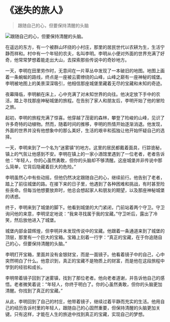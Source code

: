 # 《迷失的旅人》
> 跟随自己的心，但要保持清醒的头脑


![跟随自己的心，但要保持清醒的头脑。](/images/2067ba8801b64f2f9db730550f67b95f.jpg)

在遥远的东方，有一个被群山环绕的小村庄，那里的居民世代以农耕为生，生活宁静而祥和。村中有一个年轻的农夫，名叫李明。李明从小便对外面的世界充满了好奇，他常常梦想着能走出大山，去探索那些传说中的奇妙地方。

一天，李明在田里劳作时，无意间在一片草丛中发现了一本破旧的地图。地图上画着一条蜿蜒的路线，终点是一座被云雾缭绕的山峰，山峰之巅有一座神秘的城堡。李明被地图上的美景深深吸引，他相信那座城堡里藏着无尽的宝藏和未知的奇迹。

夜幕降临，李明躺在床上，心中充满了对未知世界的向往。他决定放下手中的农活，踏上寻找那座神秘城堡的旅程。在告别了家人和朋友后，李明开始了他的冒险之旅。

起初，李明的旅程充满了惊喜。他穿越了茂密的森林，攀登了险峻的山峰，见识了许多奇特的动植物。然而，随着时间的推移，李明的热情开始逐渐消退。他发现，外面的世界并没有他想象中的那么美好，生活的艰辛和孤独让他开始怀疑自己的选择。

一天，李明来到了一个名为“迷雾镇”的地方。这里的居民都戴着面具，行踪诡秘，镇上的气氛让他感到不安。李明在镇上的一家小酒馆里遇到了一位老者，老者告诉他：“年轻人，你的心虽然勇敢，但你的头脑却不够清醒。这座城堡并非传说中那么简单，它背后隐藏着巨大的危险。”

李明虽然心中有些动摇，但他仍然决定跟随自己的心，继续前行。他告别了老者，踏上了前往城堡的路。在接下来的日子里，他遇到了各种困难和挑战，有时甚至险些丧命。但每当他想要放弃时，他总会想起家人和朋友的期望，以及那座神秘城堡的诱惑。

终于，李明来到了城堡的脚下。他看到城堡的大门紧闭，门前站着两个守卫。守卫询问他的来意，李明坚定地说：“我来寻找属于我的宝藏。”守卫听后，露出了冷笑，然后放他进入了城堡。

城堡内部金碧辉煌，但李明并未发现传说中的宝藏。他跟着一条通道来到了城堡的顶层，那里有一个巨大的宝箱。宝箱上刻着一行字：“真正的宝藏，在于你追随自己的心，但要保持清醒的头脑。”

李明打开宝箱，里面并没有金银财宝，而是一面镜子。他看着镜子中的自己，心中突然明白了什么。他意识到，真正的宝藏不是物质上的财富，而是他在这段旅程中学到的经验和成长。

李明带着镜子回到了迷雾镇，找到了那位老者。他向老者道谢，并告诉他自己的感悟。老者微笑着说：“年轻人，你终于明白了。你的心虽然勇敢，但你的头脑更加清醒。你找到了真正的宝藏。”

从此，李明回到了自己的村庄，他带着镜子，继续过着平静而充实的生活。他用自己的经历告诉村里的年轻人，跟随自己的心固然重要，但保持清醒的头脑更加关键。只有这样，才能在人生的旅途中找到真正的宝藏，实现自己的梦想。